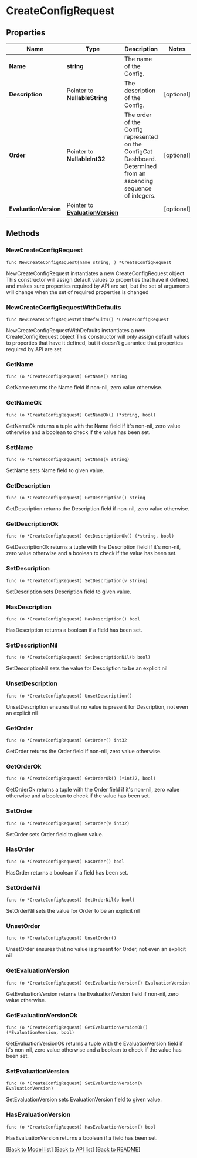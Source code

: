 # CreateConfigRequest

## Properties

Name | Type | Description | Notes
------------ | ------------- | ------------- | -------------
**Name** | **string** | The name of the Config. | 
**Description** | Pointer to **NullableString** | The description of the Config. | [optional] 
**Order** | Pointer to **NullableInt32** | The order of the Config represented on the ConfigCat Dashboard.  Determined from an ascending sequence of integers. | [optional] 
**EvaluationVersion** | Pointer to [**EvaluationVersion**](EvaluationVersion.md) |  | [optional] 

## Methods

### NewCreateConfigRequest

`func NewCreateConfigRequest(name string, ) *CreateConfigRequest`

NewCreateConfigRequest instantiates a new CreateConfigRequest object
This constructor will assign default values to properties that have it defined,
and makes sure properties required by API are set, but the set of arguments
will change when the set of required properties is changed

### NewCreateConfigRequestWithDefaults

`func NewCreateConfigRequestWithDefaults() *CreateConfigRequest`

NewCreateConfigRequestWithDefaults instantiates a new CreateConfigRequest object
This constructor will only assign default values to properties that have it defined,
but it doesn't guarantee that properties required by API are set

### GetName

`func (o *CreateConfigRequest) GetName() string`

GetName returns the Name field if non-nil, zero value otherwise.

### GetNameOk

`func (o *CreateConfigRequest) GetNameOk() (*string, bool)`

GetNameOk returns a tuple with the Name field if it's non-nil, zero value otherwise
and a boolean to check if the value has been set.

### SetName

`func (o *CreateConfigRequest) SetName(v string)`

SetName sets Name field to given value.


### GetDescription

`func (o *CreateConfigRequest) GetDescription() string`

GetDescription returns the Description field if non-nil, zero value otherwise.

### GetDescriptionOk

`func (o *CreateConfigRequest) GetDescriptionOk() (*string, bool)`

GetDescriptionOk returns a tuple with the Description field if it's non-nil, zero value otherwise
and a boolean to check if the value has been set.

### SetDescription

`func (o *CreateConfigRequest) SetDescription(v string)`

SetDescription sets Description field to given value.

### HasDescription

`func (o *CreateConfigRequest) HasDescription() bool`

HasDescription returns a boolean if a field has been set.

### SetDescriptionNil

`func (o *CreateConfigRequest) SetDescriptionNil(b bool)`

 SetDescriptionNil sets the value for Description to be an explicit nil

### UnsetDescription
`func (o *CreateConfigRequest) UnsetDescription()`

UnsetDescription ensures that no value is present for Description, not even an explicit nil
### GetOrder

`func (o *CreateConfigRequest) GetOrder() int32`

GetOrder returns the Order field if non-nil, zero value otherwise.

### GetOrderOk

`func (o *CreateConfigRequest) GetOrderOk() (*int32, bool)`

GetOrderOk returns a tuple with the Order field if it's non-nil, zero value otherwise
and a boolean to check if the value has been set.

### SetOrder

`func (o *CreateConfigRequest) SetOrder(v int32)`

SetOrder sets Order field to given value.

### HasOrder

`func (o *CreateConfigRequest) HasOrder() bool`

HasOrder returns a boolean if a field has been set.

### SetOrderNil

`func (o *CreateConfigRequest) SetOrderNil(b bool)`

 SetOrderNil sets the value for Order to be an explicit nil

### UnsetOrder
`func (o *CreateConfigRequest) UnsetOrder()`

UnsetOrder ensures that no value is present for Order, not even an explicit nil
### GetEvaluationVersion

`func (o *CreateConfigRequest) GetEvaluationVersion() EvaluationVersion`

GetEvaluationVersion returns the EvaluationVersion field if non-nil, zero value otherwise.

### GetEvaluationVersionOk

`func (o *CreateConfigRequest) GetEvaluationVersionOk() (*EvaluationVersion, bool)`

GetEvaluationVersionOk returns a tuple with the EvaluationVersion field if it's non-nil, zero value otherwise
and a boolean to check if the value has been set.

### SetEvaluationVersion

`func (o *CreateConfigRequest) SetEvaluationVersion(v EvaluationVersion)`

SetEvaluationVersion sets EvaluationVersion field to given value.

### HasEvaluationVersion

`func (o *CreateConfigRequest) HasEvaluationVersion() bool`

HasEvaluationVersion returns a boolean if a field has been set.


[[Back to Model list]](../README.md#documentation-for-models) [[Back to API list]](../README.md#documentation-for-api-endpoints) [[Back to README]](../README.md)


